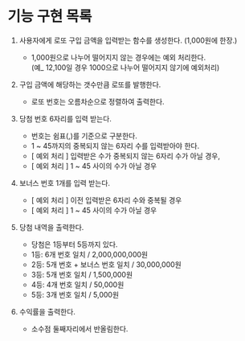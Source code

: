 # 기능 구현 목록

1. 사용자에게 로또 구입 금액을 입력받는 함수를 생성한다. (1,000원에 한장.)

   - 1,000원으로 나누어 떨어지지 않는 경우에는 예외 처리한다.  
     (예\_ 12,100일 경우 1000으로 나누어 떨어지지 않기에 예외처리)

2. 구입 금액에 해당하는 갯수만큼 로또를 발행한다.

   - 로또 번호는 오름차순으로 정렬하여 출력한다.

3. 당첨 번호 6자리를 입력 받는다.

   - 번호는 쉼표(,)를 기준으로 구분한다.
   - 1 ~ 45까지의 중복되지 않는 6자리 수를 입력받아야 한다.
   - [ 예외 처리 ] 입력받은 수가 중복되지 않는 6자리 수가 아닐 경우,
   - [ 예외 처리 ] 1 ~ 45 사이의 수가 아닐 경우

4. 보너스 번호 1개를 입력 받는다.

   - [ 예외 처리 ] 이전 입력받은 6자리 수와 중복될 경우
   - [ 예외 처리 ] 1 ~ 45 사이의 수가 아닐 경우

5. 당첨 내역을 출력한다.

   - 당첨은 1등부터 5등까지 있다.
   - 1등: 6개 번호 일치 / 2,000,000,000원
   - 2등: 5개 번호 + 보너스 번호 일치 / 30,000,000원
   - 3등: 5개 번호 일치 / 1,500,000원
   - 4등: 4개 번호 일치 / 50,000원
   - 5등: 3개 번호 일치 / 5,000원

6. 수익률을 출력한다.
   - 소수점 둘째자리에서 반올림한다.
